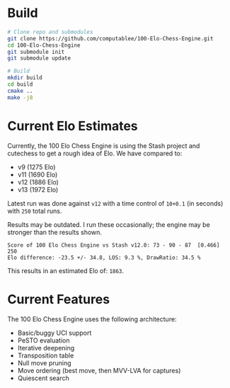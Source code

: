 # Build

```sh
# Clone repo and submodules
git clone https://github.com/computablee/100-Elo-Chess-Engine.git
cd 100-Elo-Chess-Engine
git submodule init
git submodule update

# Build
mkdir build
cd build
cmake ..
make -j8
```

# Current Elo Estimates

Currently, the 100 Elo Chess Engine is using the Stash project and cutechess to get a rough idea of Elo.
We have compared to:

- v9 (1275 Elo)
- v11 (1690 Elo)
- v12 (1886 Elo)
- v13 (1972 Elo)

Latest run was done against `v12` with a time control of `10+0.1` (in seconds) with `250` total runs.

Results may be outdated.
I run these occasionally; the engine may be stronger than the results shown.

```
Score of 100 Elo Chess Engine vs Stash v12.0: 73 - 90 - 87  [0.466] 250
Elo difference: -23.5 +/- 34.8, LOS: 9.3 %, DrawRatio: 34.5 %
```

This results in an estimated Elo of: `1863`.

# Current Features

The 100 Elo Chess Engine uses the following architecture:

- Basic/buggy UCI support
- PeSTO evaluation
- Iterative deepening
- Transposition table
- Null move pruning
- Move ordering (best move, then MVV-LVA for captures)
- Quiescent search